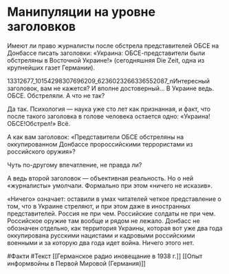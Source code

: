 # Манипуляции на уровне заголовков

Имеют ли право журналисты после обстрела представителей ОБСЕ на Донбассе писать заголовки: «Украина: ОБСЕ-представители были обстреляны в Восточной Украине!» (сегодняшняя Die Zeit, одна из крупнейших газет Германии).

13312677_10154298307696209_6236023266336552087_nИнтересный заголовок, вам не кажется? И вполне достоверный… В Украине ведь. ОБСЕ. Обстреляли. А что не так?

Да так. Психология — наука уже сто лет как признанная, и факт, что после такого заголовка в голове человека остается одно: «Украина!ОБСЕ!Обстрел!»
Всё.

А как вам заголовок: «Представители ОБСЕ обстреляны на оккупированном Донбассе пророссийскими террористами из российского оружия»?

Чуть по-другому впечатление, не правда ли?

А ведь второй заголовок — объективная реальность. Но о ней «журналисты» умолчали. Формально при этом «ничего не исказив».

«Ничего» означает: оставили в умах читателей четкое представление о том, что в Украине стреляют, и при этом даже в иностранных представителей. Россия не при чем. Российские солдаты не при чем. Российское оружие там вообще и рядом не лежало. Донбасс не обозначен отдельно, как территория Украины, которая вот уже два года оккупирована русскими нацистами и кадровыми российскими военными и за которую два года идет война. Ничего этого нет.

#Факти #Текст 
[[Германское радио иновещание в 1938 г.]]
[[Опыт информвойны в Первой Мировой (Германия)]] 